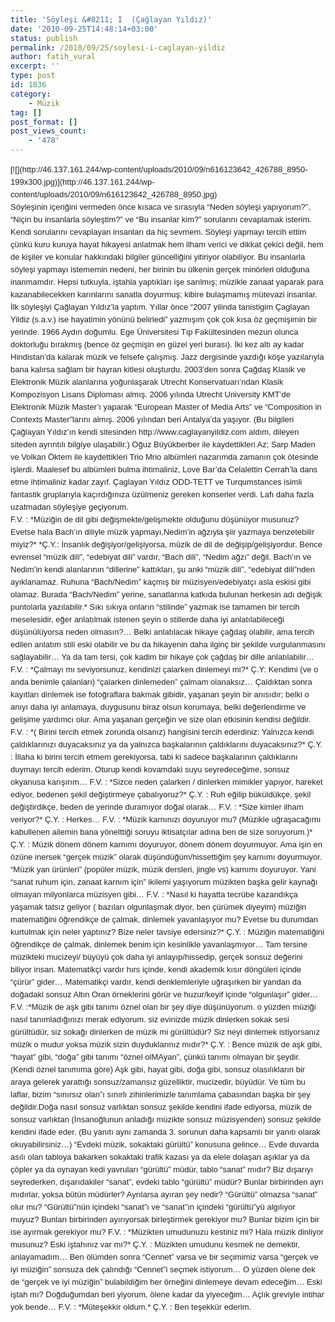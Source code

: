 ```yaml
---
title: 'Söyleşi &#8211; I  (Çağlayan Yıldız)'
date: '2010-09-25T14:48:14+03:00'
status: publish
permalink: /2010/09/25/soylesi-i-caglayan-yildiz
author: fatih_vural
excerpt: ''
type: post
id: 1836
category:
    - Müzik
tag: []
post_format: []
post_views_count:
    - '478'
---
```

<div><span style="font-family: 'lucida grande', tahoma, verdana, arial, sans-serif;color: #333333;font-size: small"><span style="line-height: normal"><span style="font-family: Arial, Verdana, Lucida, serif, sans;color: #232323;font-size: small"><span style="line-height: 20px"><div>[![](http://46.137.161.244/wp-content/uploads/2010/09/n616123642_426788_8950-199x300.jpg)](http://46.137.161.244/wp-content/uploads/2010/09/n616123642_426788_8950.jpg)</div><div>Söyleşinin içeriğini vermeden önce kısaca ve sırasıyla “Neden söyleşi yapıyorum?”, “Niçin bu insanlarla söyleştim?” ve “Bu insanlar kim?” sorularını cevaplamak isterim. Kendi sorularını cevaplayan insanları da hiç sevmem. Söyleşi yapmayı tercih ettim çünkü kuru kuruya hayat hikayesi anlatmak hem ilham verici ve dikkat çekici değil, hem de kişiler ve konular hakkındaki bilgiler güncelliğini yitiriyor olabiliyor. Bu insanlarla söyleşi yapmayı istememin nedeni, her birinin bu ülkenin gerçek minörleri olduğuna inanmamdır. Hepsi tutkuyla, iştahla yaptıkları işe sarılmış; müzikle zanaat yaparak para kazanabilecekken karınlarını sanatla doyurmuş; kibire bulaşmamış mütevazi insanlar.</div><div></div><div>İlk söyleşiyi Çağlayan Yıldız’la yaptım. Yıllar önce “2007 yilinda tanistigim Çaglayan Yildiz (s.a.v.) ise hayatimin yönünü belirledi” yazmışım çok çok kısa öz geçmişimin bir yerinde. 1966 Aydın doğumlu. Ege Üniversitesi Tıp Fakültesinden mezun olunca doktorluğu bırakmış (bence öz geçmişin en güzel yeri burası). İki kez altı ay kadar Hindistan’da kalarak müzik ve felsefe çalışmış. Jazz dergisinde yazdığı köşe yazılarıyla bana kalırsa sağlam bir hayran kitlesi oluşturdu. 2003’den sonra Çağdaş Klasik ve Elektronik Müzik alanlarına yoğunlaşarak Utrecht Konservatuarı’ndan Klasik Kompozisyon Lisans Diploması almış. 2006 yılında Utrecht University KMT’de Elektronik Müzik Master’ı yaparak “European Master of Media Arts” ve “Composition in Contexts Master”larını almış. 2006 yılından beri Antalya’da yaşıyor. (Bu bilgileri Çağlayan Yıldız’ın kendi sitesinden http://www.caglayanyildiz.com aldım, dileyen siteden ayrıntılı bilgiye ulaşabilir.) Oğuz Büyükberber ile kaydettikleri Az; Sarp Maden ve Volkan Öktem ile kaydettikleri Trio Mrio albümleri nazarımda zamanın çok ötesinde işlerdi. Maalesef bu albümleri bulma ihtimaliniz, Love Bar’da Celalettin Cerrah’la dans etme ihtimaliniz kadar zayıf. Çaglayan Yıldız ODD-TETT ve Turqumstances isimli fantastik gruplarıyla kaçırdığınıza üzülmeniz gereken konserler verdi. Lafı daha fazla uzatmadan söyleşiye geçiyorum.</div><div>F.V. : *Müziğin de dil gibi değişmekte/gelişmekte olduğunu düşünüyor musunuz? Evetse hala Bach’ın diliyle müzik yapmayı,Nedim’in ağzıyla şiir yazmaya benzetebilir miyiz?*  
 *<span style="font-style: normal">Ç.Y.: İnsanlık değişiyor/gelişiyorsa, müzik de dil de değişip/gelişiyordur. Bence evrensel “müzik dili”, “edebiyat dili” vardır, “Bach dili”, “Nedim ağzı” değil. Bach’ın ve Nedim’in kendi alanlarının “dillerine” kattıkları, şu anki “müzik dili”, “edebiyat dili”nden ayıklanamaz. Ruhuna “Bach/Nedim” kaçmış bir müzisyen/edebiyatçı asla eskisi gibi olamaz. Burada “Bach/Nedim” yerine, sanatlarına katkıda bulunan herkesin adı değişik puntolarla yazılabilir.</span>*  
Sıkı sıkıya onların “stilinde” yazmak ise tamamen bir tercih meselesidir, eğer anlatılmak istenen şeyin o stillerde daha iyi anlatılabileceği düşünülüyorsa neden olmasın?… Belki anlatılacak hikaye çağdaş olabilir, ama tercih edilen anlatım stili eski olabilir ve bu da hikayenin daha ilginç bir şekilde vurgulanmasını sağlayabilir… Ya da tam tersi, çok kadim bir hikaye çok çağdaş bir dille anlatılabilir…  
F.V. : *Çalmayı mı seviyorsunuz, kendinizi çalarken dinlemeyi mi?*  
Ç.Y: Kendimi (ve o anda benimle çalanları) “çalarken dinlemeden” çalmam olanaksız… Çaldıktan sonra kayıtları dinlemek ise fotoğraflara bakmak gibidir, yaşanan şeyin bir anısıdır; belki o anıyı daha iyi anlamaya, duygusunu biraz olsun korumaya, belki değerlendirme ve gelişime yardımcı olur. Ama yaşanan gerçeğin ve size olan etkisinin kendisi değildir.  
F.V. : *( Birini tercih etmek zorunda olsanız) hangisini tercih ederdiniz: Yalnızca kendi çaldıklarınızı duyacaksınız ya da yalnızca başkalarının çaldıklarını duyacaksınız?*  
Ç.Y. : İllaha ki birini tercih etmem gerekiyorsa, tabi ki sadece başkalarının çaldıklarını duymayı tercih ederim. Oturup kendi kovamdaki suyu seyredeceğime, sonsuz okyanusa karışırım…  
F.V. : *Sizce neden çalarken / dinlerken mimikler yapıyor, hareket ediyor, bedenen şekil değiştirmeye çabalıyoruz?*  
Ç.Y. : Ruh eğilip büküldükçe, şekil değiştirdikçe, beden de yerinde duramıyor doğal olarak…  
F.V. : *Size kimler ilham veriyor?*  
Ç.Y. : Herkes…  
F.V. : *Müzik karnınızı doyuruyor mu? (Müzikle uğraşacağımı kabullenen ailemin bana yönelttiği soruyu iktisatçılar adına ben de size soruyorum.)*  
Ç.Y. : Müzik dönem dönem karnımı doyuruyor, dönem dönem doyurmuyor. Ama işin en özüne inersek “gerçek müzik” olarak düşündüğüm/hissettiğim şey karnımı doyurmuyor. “Müzik yan ürünleri” (popüler müzik, müzik dersleri, jingle vs) karnımı doyuruyor. Yani “sanat ruhum için, zanaat karnım için” ikilemi yaşıyorum müzikten başka gelir kaynağı olmayan milyonlarca müzisyen gibi…  
F.V. : *Nasıl ki hayatta tecrübe kazandıkça yaşamak tatsız geliyor ( bazıları olgunlaşmak diyor, ben çürümek diyeyim) müziğin matematiğini öğrendikçe de çalmak, dinlemek yavanlaşıyor mu? Evetse bu durumdan kurtulmak için neler yaptınız? Bize neler tavsiye edersiniz?*  
Ç.Y. : Müziğin matematiğini öğrendikçe de çalmak, dinlemek benim için kesinlikle yavanlaşmıyor… Tam tersine müzikteki mucizeyi/ büyüyü çok daha iyi anlayıp/hissedip, gerçek sonsuz değerini biliyor insan.  
Matematikçi vardır hırs içinde, kendi akademik kısır döngüleri içinde “çürür” gider… Matematikçi vardır, kendi denklemleriyle uğraşırken bir yandan da doğadaki sonsuz Altın Oran örneklerini görür ve huzur/keyif içinde “olgunlaşır” gider…  
F.V. :*Müzik de aşk gibi tanımı öznel olan bir şey diye düşünüyorum. o yüzden müziği nasıl tanımladığınızı merak ediyorum. siz evinizde müzik dinlerken sokak sesi gürültüdür, siz sokağı dinlerken de müzik mi gürültüdür? Siz neyi dinlemek istiyorsanız müzik o mudur yoksa müzik sizin duyduklarınız mıdır?*  
Ç.Y. : Bence müzik de aşk gibi, “hayat” gibi, “doğa” gibi tanımı “öznel olMAyan”, çünkü tanımı olmayan bir şeydir. (Kendi öznel tanımıma göre) Aşk gibi, hayat gibi, doğa gibi, sonsuz olasılıkların bir araya gelerek yarattığı sonsuz/zamansız güzelliktir, mucizedir, büyüdür. Ve tüm bu laflar, bizim “sınırsız olan”ı sınırlı zihinlerimizle tanımlama çabasından başka bir şey değildir.Doğa nasıl sonsuz varlıktan sonsuz şekilde kendini ifade ediyorsa, müzik de sonsuz varlıktan (İnsanoğlunun anladığı müzikte sonsuz müzisyenden) sonsuz şekilde kendini ifade eder. (Bu yanıtı aynı zamanda 3. sorunun daha kapsamlı bir yanıtı olarak okuyabilirsiniz…)  
“Evdeki müzik, sokaktaki gürültü” konusuna gelince… Evde duvarda asılı olan tabloya bakarken sokaktaki trafik kazası ya da elele dolaşan aşıklar ya da çöpler ya da oynayan kedi yavruları “gürültü” müdür, tablo “sanat” mıdır? Biz dışarıyı seyrederken, dışarıdakiler “sanat”, evdeki tablo “gürültü” müdür? Bunlar birbirinden ayrı mıdırlar, yoksa bütün müdürler? Ayrılarsa ayıran şey nedir? “Gürültü” olmazsa “sanat” olur mu? “Gürültü”nün içindeki “sanat”ı ve “sanat”ın içindeki “gürültü”yü algılıyor muyuz? Bunları birbirinden ayırıyorsak birleştirmek gerekiyor mu? Bunlar bizim için bir ise ayırmak gerekiyor mu?  
F.V. : *Müzikten umudunuzu kestiniz mi? Hala müzik dinliyor musunuz? Eski iştahınız var mı?*  
Ç.Y. : Müzikten umudunu kesmek ne demektir, anlayamadım… Ben ölümden sonra “Cennet” varsa ve bir seçimimiz varsa “gerçek ve iyi müziğin” sonsuza dek çalındığı “Cennet”i seçmek istiyorum… O yüzden ölene dek de “gerçek ve iyi müziğin” bulabildiğim her örneğini dinlemeye devam edeceğim…  
Eski iştah mı? Doğduğumdan beri yiyorum, ölene kadar da yiyeceğim… Açlık greviyle intihar yok bende…  
F.V. : *Müteşekkir oldum.*  
Ç.Y. : Ben teşekkür ederim. </div></span></span></span></span></div>